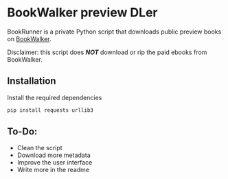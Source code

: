 # BookWalker preview DLer

BookRunner is a private Python script that downloads public preview books on [BookWalker](https://bookwalker.jp/).

Disclaimer: this script does ***NOT*** download or rip the paid ebooks from BookWalker. 

## Installation

Install the required dependencies
```bash
pip install requests urllib3
```


## To-Do:
* Clean the script
* Download more metadata
* Improve the user interface
* Write more in the readme
